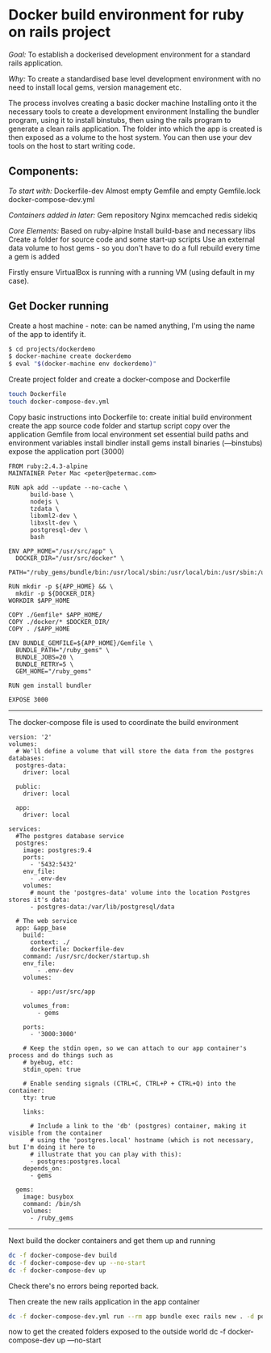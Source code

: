 # Docker build environment for ruby on rails project

*Goal:*  To establish a dockerised development environment for a standard rails application.

*Why:* To create a standardised base level development environment with no need to install local gems, version management etc.

The process involves creating a basic docker machine
    Installing onto it the necessary tools to create a development environment
    Installing the bundler program, using it to install binstubs, then using the rails program to generate a clean rails application.
    The folder into which the app is created is then exposed as a volume to the host system. You can then use your dev tools on the host to start writing code.

## Components:

*To start with:*
    Dockerfile-dev
    Almost empty Gemfile and empty Gemfile.lock
    docker-compose-dev.yml

*Containers added in later:*
    Gem repository
    Nginx
    memcached
    redis
    sidekiq

*Core Elements:*
    Based on ruby-alpine
    Install build-base and necessary libs
    Create a folder for source code and some start-up scripts
    Use an external data volume to host gems - so you don't have to do a full rebuild every time a gem is added

Firstly ensure VirtualBox is running with a running VM (using default in my case).

## Get Docker running

Create a host machine - note: can be named anything, I'm using the name of the app to identify it.

```sh
$ cd projects/dockerdemo
$ docker-machine create dockerdemo
$ eval "$(docker-machine env dockerdemo)"
```

Create project folder and create a docker-compose and Dockerfile

```sh
touch Dockerfile
touch docker-compose-dev.yml
```

Copy basic instructions into Dockerfile to:
    create initial build environment
    create the app source code folder and startup script
    copy over the application Gemfile from local environment
    set essential build paths and environment variables
    install bindler
    install gems
    install binaries (—binstubs)
    expose the application port (3000)

```
FROM ruby:2.4.3-alpine
MAINTAINER Peter Mac <peter@petermac.com>

RUN apk add --update --no-cache \
      build-base \
      nodejs \
      tzdata \
      libxml2-dev \
      libxslt-dev \
      postgresql-dev \
      bash

ENV APP_HOME="/usr/src/app" \
  DOCKER_DIR="/usr/src/docker" \
  PATH="/ruby_gems/bundle/bin:/usr/local/sbin:/usr/local/bin:/usr/sbin:/usr/bin:/sbin:/bin"

RUN mkdir -p ${APP_HOME} && \
  mkdir -p ${DOCKER_DIR}
WORKDIR $APP_HOME

COPY ./Gemfile* $APP_HOME/
COPY ./docker/* $DOCKER_DIR/
COPY . /$APP_HOME

ENV BUNDLE_GEMFILE=${APP_HOME}/Gemfile \
  BUNDLE_PATH="/ruby_gems" \
  BUNDLE_JOBS=20 \
  BUNDLE_RETRY=5 \
  GEM_HOME="/ruby_gems"

RUN gem install bundler

EXPOSE 3000
```
---

The docker-compose file is used to coordinate the build environment

```
version: '2'
volumes:
  # We'll define a volume that will store the data from the postgres databases:
  postgres-data:
    driver: local

  public:
    driver: local

  app:
    driver: local

services:
  #The postgres database service
  postgres:
    image: postgres:9.4
    ports:
      - '5432:5432'
    env_file:
      - .env-dev
    volumes:
      # mount the 'postgres-data' volume into the location Postgres stores it's data:
      - postgres-data:/var/lib/postgresql/data

  # The web service
  app: &app_base
    build:
      context: ./
      dockerfile: Dockerfile-dev
    command: /usr/src/docker/startup.sh
    env_file:
        - .env-dev
    volumes:

      - app:/usr/src/app

    volumes_from:
        - gems

    ports:
      - '3000:3000'

    # Keep the stdin open, so we can attach to our app container's process and do things such as
    # byebug, etc:
    stdin_open: true

    # Enable sending signals (CTRL+C, CTRL+P + CTRL+Q) into the container:
    tty: true

    links:

      # Include a link to the 'db' (postgres) container, making it visible from the container
      # using the 'postgres.local' hostname (which is not necessary, but I'm doing it here to
      # illustrate that you can play with this):
      - postgres:postgres.local
    depends_on:
      - gems

  gems:
    image: busybox
    command: /bin/sh
    volumes:
      - /ruby_gems
```
---

Next build the docker containers and get them up and running
```sh
dc -f docker-compose-dev build
dc -f docker-compose-dev up --no-start
dc -f docker-compose-dev up
```

Check there's no errors being reported back.

Then create the new rails application in the app container

```sh
dc -f docker-compose-dev.yml run --rm app bundle exec rails new . -d postgresql
```


now to get the created folders exposed to the outside world
dc -f docker-compose-dev up —no-start
